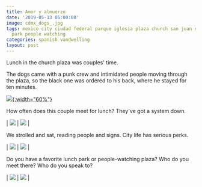 ```yaml
---
title: Amor y almuerzo
date: '2019-05-13 05:00:00'
image: cdmx_dogs_.jpg
tags: mexico city ciudad federal parque iglesia plaza church san juan de dios city
  park people watching
categories: spanish vandwelling
layout: post
---
```


Lunch in the church plaza was couples' time. 

The dogs came with a punk crew and intimidated people moving through the plaza, so the black one was ordered to his back, where he stayed for ten minutes.

[![](/images/cdmx_dog_.jpg){:width="60%"}](/images/cdmx_dog.jpg)

How often does this couple meet for lunch? They've got a system down.

| [![](/images/cdmx_lunch_.jpg)](/images/cdmx_lunch.jpg) | [![](/images/cdmx_lunch2_.jpg)](/images/cdmx_lunch2.jpg) |

We strolled and sat, reading people and signs. City life has serious perks.

| [![](/images/cdmx_church_.jpg)](/images/cdmx_church.jpg) | [![](/images/cdmx_church2_.jpg)](/images/cdmx_church2.jpg) |

Do you have a favorite lunch park or people-watching plaza? Who do you meet there? Who do you speak to?

| [![](/images/cdmx_church3_.jpg)](/images/cdmx_church3.jpg) | [![](/images/phil_plaza_.jpg)](/images/phil_plaza.jpg) |